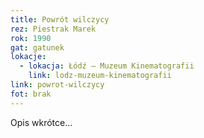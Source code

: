 ```yaml
---
title: Powrót wilczycy
rez: Piestrak Marek
rok: 1990
gat: gatunek
lokacje:
  - lokacja: Łódź – Muzeum Kinematografii
    link: lodz-muzeum-kinematografii
link: powrot-wilczycy
fot: brak
---
```

Opis wkrótce…